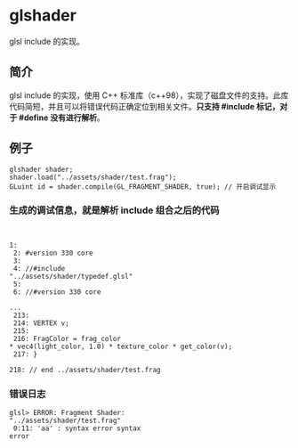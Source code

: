 # glshader
glsl include 的实现。

## 简介
glsl include 的实现，使用 C++ 标准库（c++98），实现了磁盘文件的支持。此库代码简短，并且可以将错误代码正确定位到相关文件。**只支持 #include 标记，对于 #define 没有进行解析**。

## 例子
<pre><code>glshader shader;
shader.load("../assets/shader/test.frag");
GLuint id = shader.compile(GL_FRAGMENT_SHADER, true); // 开启调试显示
</pre></code>

### 生成的调试信息，就是解析 include 组合之后的代码<br><code>
   1:<br>
   2: #version 330 core<br>
   3:<br>
   4: //#include "../assets/shader/typedef.glsl"<br>
   5:<br>
   6: //#version 330 core<br>
   ...<br>
   213:<br>
   214:     VERTEX v;<br>
   215:<br>
   216:     FragColor = frag_color * vec4(light_color, 1.0) * texture_color * get_color(v);<br>
   217: }<br>
   218: // end ../assets/shader/test.frag<br></code>
 
### 错误日志
<code>glsl> ERROR: Fragment Shader: "../assets/shader/test.frag"<br>
      0:11:  'aa' : syntax error syntax error<br></code>
